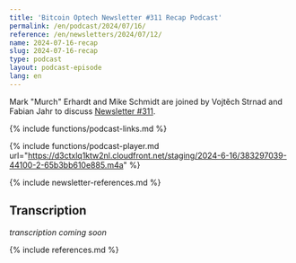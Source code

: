 ```yaml
---
title: 'Bitcoin Optech Newsletter #311 Recap Podcast'
permalink: /en/podcast/2024/07/16/
reference: /en/newsletters/2024/07/12/
name: 2024-07-16-recap
slug: 2024-07-16-recap
type: podcast
layout: podcast-episode
lang: en
---
```

Mark "Murch" Erhardt and Mike Schmidt are joined by Vojtěch Strnad and Fabian Jahr to discuss [Newsletter #311]({{page.reference}}).

{% include functions/podcast-links.md %}

{% include functions/podcast-player.md url="https://d3ctxlq1ktw2nl.cloudfront.net/staging/2024-6-16/383297039-44100-2-65b3bb610e885.m4a" %}

{% include newsletter-references.md %}

## Transcription

_transcription coming soon_

{% include references.md %}
